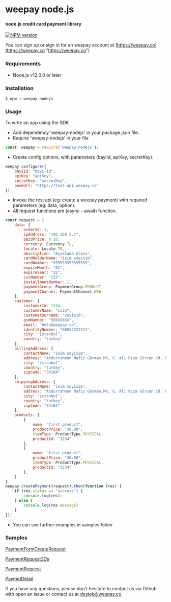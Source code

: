 # weepay node.js 
#### node.js credit card payment library

[![NPM version](https://img.shields.io/npm/v/weepay-nodejs.svg)](https://www.npmjs.com/package/weepay-nodejs)

You can sign up or sign in for an weepay account at [https://weepay.co](https://weepay.co "https://weepay.co")
### Requirements
- Node.js v12.0.0 or later

### Installation

`$ npm i weepay-nodejs`

### Usage
To write an app using the SDK
- Add dependency 'weepay-nodejs' in your package.json file. 
- Require 'weepay-nodejs' in your file

```javascript
const  weepay = require('weepay-nodejs');
```

- Create config options, with parameters (bayiId, apiKey, secretKey).

```javascript 
weepay.configure({
    bayiId: "bayi-id",
    apiKey: "apiKey",
    secretKey: "secretKey",
    baseUrl: "https://test-api.weepay.co"
});

```

- Invoke the rest api (eg: create a weepay payment) with required parameters (eg: data, option).
- All request functions are (async - await) function.

```javascript
const request = {
    data: {
        orderId: 1,
        ipAddress: "192.168.2.1",
        paidPrice: 0.10,
        currency: Currency.TL,
        locale: Locale.TR,
        description: "Açıklama Alanı",
        cardHolderName: "isim soyisim",
        cardNumber: "555555555555555",
        expireMonth: "01",
        expireYear: "22",
        cvcNumber: "233",
        installmentNumber: 1,
        paymentGroup: PaymentGroup.PRODUCT,
        paymentChannel: PaymentChannel.WEB
    },
    customer: {
        customerId: 1234,
        customerName: "isim",
        customerSurname: "soyisim",
        gsmNumber: "50XXXXXX",
        email: "helo@weepay.co",
        identityNumber: "00032222721",
        city: "istanbul",
        country: "turkey"
    },
    billingAddress: {
        contactName: "isim soyisim",
        address: "Abdurrahman Nafiz Gürman,Mh, G. Ali Rıza Gürcan Cd. No:27",
        city: "istanbul",
        country: "turkey",
        zipCode: "34164"
    },
    shippingAddress: {
        contactName: "isim soyisim",
        address: "Abdurrahman Nafiz Gürman,Mh, G. Ali Rıza Gürcan Cd. No:27",
        city: "istanbul",
        country: "turkey",
        zipCode: "34164"
    },
    products: [
        {
            name: "first product",
            productPrice: "30.00",
            itemType: ProductType.PHYSICAL,
            productId: "1234"
        },
        {
            name: "first product",
            productPrice: "30.00",
            itemType: ProductType.PHYSICAL,
            productId: "1234"
        },
    ]
}
weepay.createPayment(request).then(function (res) {
    if (res.status == "success") {
        console.log(res);
    } else {
        console.log(res.message)
    }
});
```

- You can see further examples in samples folder

### Samples

[PaymentFormCreateRequest ](https://github.com/weepay/weepay-nodejs/blob/main/samples/CreatePayment/CreatePaymentForm.js)

[PaymentRequest3Ds](https://github.com/weepay/weepay-nodejs/blob/main/samples/CreatePayment/CreatePaymentThreeD.js")

[PaymentRequest](https://github.com/weepay/weepay-nodejs/blob/main/samples/CreatePayment/CreatePayment.js")

[PaymetDetail](https://github.com/weepay/weepay-nodejs/blob/main/samples/GetPayment/PaymentDetail.js")

If you have any questions, please don't hesitate to contact us via Github with open an issue or contact us at destek@weepay.co.

